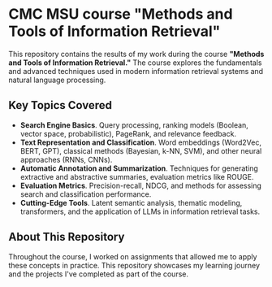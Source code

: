 # CMC MSU course "Methods and Tools of Information Retrieval"

This repository contains the results of my work during the course **"Methods and Tools of Information Retrieval."** The course explores the fundamentals and advanced techniques used in modern information retrieval systems and natural language processing.

## Key Topics Covered

- **Search Engine Basics**. Query processing, ranking models (Boolean, vector space, probabilistic), PageRank, and relevance feedback.
- **Text Representation and Classification**. Word embeddings (Word2Vec, BERT, GPT), classical methods (Bayesian, k-NN, SVM), and other neural approaches (RNNs, CNNs).
- **Automatic Annotation and Summarization**. Techniques for generating extractive and abstractive summaries, evaluation metrics like ROUGE.
- **Evaluation Metrics**. Precision-recall, NDCG, and methods for assessing search and classification performance.
- **Cutting-Edge Tools**. Latent semantic analysis, thematic modeling, transformers, and the application of LLMs in information retrieval tasks.

## About This Repository

Throughout the course, I worked on assignments that allowed me to apply these concepts in practice. This repository showcases my learning journey and the projects I've completed as part of the course.
